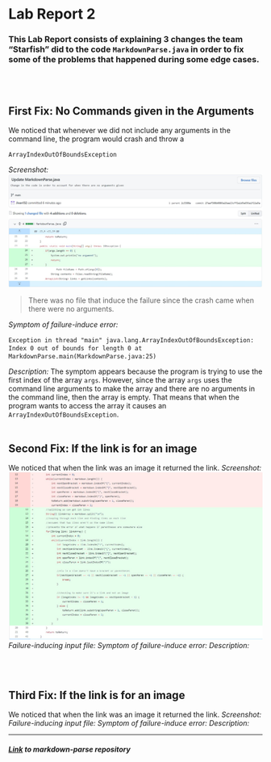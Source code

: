 # Lab Report 2
### This Lab Report consists of explaining 3 changes the team “Starfish” did to the code  ``` MarkdownParse.java ``` in order to fix some of the problems that happened during some edge cases.

<br/><br/> 

## First Fix: No Commands given in the Arguments
We noticed that whenever we did not include any arguments in the command line, the program would crash and throw a
```
ArrayIndexOutOfBoundsException
```
*Screenshot:*
![changes fix 1](https://github.com/Jivan132/cse15l-lab-reports/blob/main/photos/Lab_Report2/Changes_Fix1.jpg?raw=true)

> There was no file that induce the failure since the crash came when there were no arguments.

*Symptom of failure-induce error:*
```
Exception in thread "main" java.lang.ArrayIndexOutOfBoundsException: Index 0 out of bounds for length 0 at MarkdownParse.main(MarkdownParse.java:25)
```
*Description:*
The symptom appears because the program is trying to use the first index of the array ``` args ```. However, since the array ``` args ``` uses the command line arguments to make the array and there are no arguments in the command line, then the array is empty. That means that when the program wants to access the array it causes an ``` ArrayIndexOutOfBoundsException ```.
<br/><br/> 
## Second Fix: If the link is for an image 
We noticed that when the link was an image it returned the link.
*Screenshot:*
![changes fix 2](https://github.com/Jivan132/cse15l-lab-reports/blob/main/photos/Lab_Report2/Changes_Fix2.jpg?raw=true)
*Failure-inducing input file:*
*Symptom of failure-induce error:*
*Description:*

<br/><br/> 
## Third Fix: If the link is for an image 
We noticed that when the link was an image it returned the link.
*Screenshot:*
*Failure-inducing input file:*
*Symptom of failure-induce error:*
*Description:*


---
##### [Link](https://github.com/Jivan132/markdown-parse) to markdown-parse repository